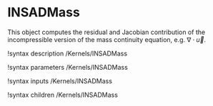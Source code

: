 # INSADMass

This object computes the residual and Jacobian contribution of the
incompressible version of the mass continuity equation, e.g. $\nabla\cdot\vec u$.

!syntax description /Kernels/INSADMass

!syntax parameters /Kernels/INSADMass

!syntax inputs /Kernels/INSADMass

!syntax children /Kernels/INSADMass
